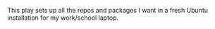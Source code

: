 This play sets up all the repos and packages I want in a fresh Ubuntu installation for my work/school laptop.